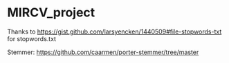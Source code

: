 # MIRCV_project

Thanks to https://gist.github.com/larsyencken/1440509#file-stopwords-txt for stopwords.txt

Stemmer: https://github.com/caarmen/porter-stemmer/tree/master
